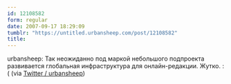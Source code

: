 ```yaml
---
id: 12108582
form: regular
date: 2007-09-17 18:29:09
tumblr: "https://untitled.urbansheep.com/post/12108582"
title:
---
```


<p>urbansheep: Так неожиданно под маркой небольшого подпроекта развивается глобальная инфраструктура для онлайн-редакции. Жутко. :( (via <a href="http://twitter.com/urbansheep/statuses/274555312">Twitter / urbansheep</a>)</p>

